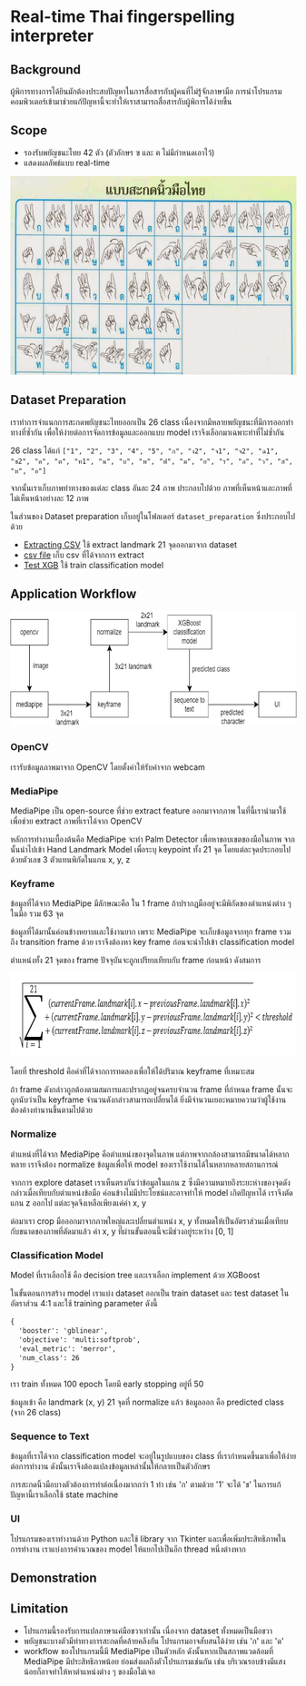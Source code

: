 # Real-time Thai fingerspelling interpreter

## Background
ผู้พิการทางการได้ยินมักต้องประสบปัญหาในการสื่อสารกับผู้คนที่ไม่รู้จักภาษามือ การนำโปรแกรมคอมพิวเตอร์เข้ามาช่วยแก้ปัญหานี้จะทำให้เราสามารถสื่อสารกับผู้พิการได้ง่ายขึ้น

## Scope
* รองรับพยัญชนะไทย 42 ตัว (ตัวอักษร ฃ และ ฅ ไม่มีกำหนดเอาไว้)
* แสดงผลลัพธ์แบบ real-time
<p align="center">
<img width="600" height="350" src="readme_material/thai_fingerprint_table.jpg">
</p>

## Dataset Preparation
เราทำการจำแนกการสะกดพยัญชนะไทยออกเป็น 26 class เนื่องจากมีหลายพยัญชนะที่มีการออกท่าทางที่ซ้ำกัน เพื่อให้ง่ายต่อการจัดการข้อมูลและออกแบบ model เราจึงเลือกมาเฉพาะท่าที่ไม่ซ้ำกัน

26 class ได้แก่ `["1", "2", "3", "4", "5", "ก", "ง2", "จ1", "จ2", "ฉ1", "ซ2", "ด", "ต", "ท1", "น", "บ", "พ", "ฟ", "ม", "ย", "ร", "ล", "ว", "ส", "ห", "อ"]`

จากนั้นเราเก็บภาพท่าทางของแต่ละ class อันละ 24 ภาพ ประกอบไปด้วย ภาพที่เห็นหน้าและภาพที่ไม่เห็นหน้าอย่างละ 12 ภาพ

ในส่วนของ Dataset preparation เก็บอยู่ในโฟลเดอร์ `dataset_preparation` ซึ่งประกอบไปด้วย

* <a href="dataset_preparation/Extracting CSV.ipynb">Extracting CSV</a> ใช้ extract landmark 21 จุดออกมาจาก dataset
* <a href="dataset_preparation/csv">csv file</a> เก็บ csv ที่ได้จากการ extract
* <a href="dataset_preparation/Test XGB.ipynb">Test XGB</a> ใช้ train classification model

## Application Workflow
<p align="center">
<img width="683" height="204" src="readme_material/app_workflow.png">
</p>

### OpenCV
เรารับข้อมูลภาพมาจาก OpenCV โดยตั้งค่าให้รับค่าจาก webcam

### MediaPipe
MediaPipe เป็น open-source ที่ช่วย extract feature ออกมาจากภาพ ในที่นี้เรานำมาใช้เพื่อช่วย extract ภาพที่เราได้จาก OpenCV

หลักการทำงานเบื้องต้นคือ MediaPipe จะทำ Palm Detector เพื่อหาขอบเขตของมือในภาพ จากนั้นนำไปเข้า Hand Landmark Model เพื่อระบุ keypoint ทั้ง 21 จุด โดยแต่ละจุดประกอบไปด้วยตัวเลข 3 ตัวแทนพิกัดในแกน x, y, z

### Keyframe
ข้อมูลที่ได้จาก MediaPipe มีลักษณะคือ ใน 1 frame ถ้าปรากฎมืออยู่จะมีพิกัดของตำแหน่งต่าง ๆ ในมือ รวม 63 จุด

ข้อมูลที่ได้มานั้นค่อนข้างหยาบและใช้งานยาก เพราะ MediaPipe จะเก็บข้อมูลจากทุก frame รวมถึง transition frame ด้วย เราจึงต้องหา key frame ก่อนจะนำไปเข้า classification model

ตำแหน่งทั้ง 21 จุดของ frame ปัจจุบันจะถูกเปรียบเทียบกับ frame ก่อนหน้า ดังสมการ

<p align="center">
<img width="781" height="147" src="readme_material/keyframe_equation.png">
</p>

โดยที่ threshold คือค่าที่ได้จากการทดลองเพื่อให้ได้ปริมาณ keyframe ที่เหมาะสม

ถ้า frame ดังกล่าวถูกต้องตามสมการและปรากฎอยู่จนครบจำนวน frame ที่กำหนด frame นั้นจะถูกนับว่าเป็น keyframe
จำนวนดังกล่าวสามารถเปลี่ยนได้ ยิ่งมีจำนวนเยอะหมายความว่าผู้ใช้งานต้องค้างท่านานขึ้นตามไปด้วย

### Normalize
ตำแหน่งที่ได้จาก MediaPipe คือตำแหน่งของจุดในภาพ แต่ภาพจากกล้องสามารถมีขนาดได้หลากหลาย เราจึงต้อง normalize ข้อมูลเพื่อให้ model ของเราใช้งานได้ในหลากหลายสถานการณ์

จากการ explore dataset เราเห็นตรงกันว่าข้อมูลในแกน z ซึ่งมีความหมายถึงระยะห่างของจุดดังกล่าวเมื่อเทียบกับตำแหน่งข้อมือ ค่อนข้างไม่มีประโยชน์และอาจทำให้ model เกิดปัญหาได้ เราจึงตัดแกน z ออกไป แต่ละจุดจึงเหลือเพียงแค่ค่า x, y

ต่อมาเรา crop มือออกมาจากภาพใหญ่และเปลี่ยนตำแหน่ง x, y ทั้งหมดให้เป็นอัตราส่วนเมื่อเทียบกับขนาดของภาพที่ตัดมาแล้ว ค่า x, y ที่ผ่านขั้นตอนนี้จะมีช่วงอยู่ระหว่าง [0, 1]

### Classification Model
Model ที่เราเลือกใช้ คือ decision tree และเราเลือก implement ด้วย XGBoost

ในขั้นตอนการสร้าง model เราแบ่ง dataset ออกเป็น train dataset และ test dataset ในอัตราส่วน 4:1
และใช้ training parameter ดังนี้
```
{
  'booster': 'gblinear',
  'objective': 'multi:softprob',
  'eval_metric': 'merror',
  'num_class': 26
}
```
เรา train ทั้งหมด 100 epoch โดยมี early stopping อยู่ที่ 50

ข้อมูลเข้า คือ landmark (x, y) 21 จุดที่ normalize แล้ว
ข้อมูลออก คือ predicted class (จาก 26 class)

### Sequence to Text
ข้อมูลที่เราได้จาก classification model จะอยู่ในรูปแบบของ class ที่เรากำหนดขึ้นมาเพื่อให้ง่ายต่อการทำงาน ดังนั้นเราจึงต้องแปลงข้อมูลเหล่านั้นให้กลายเป็นตัวอักษร

การสะกดนิ้วมือบางตัวต้องการท่าต่อเนื่องมากกว่า 1 ท่า เช่น 'ก' ตามด้วย '1' จะได้ 'ข'
ในการแก้ปัญหานี้เราเลือกใช้ state machine

### UI
โปรแกรมของเราทำงานด้วย Python และใช้ library จาก Tkinter และเพื่อเพิ่มประสิทธิภาพในการทำงาน เราแบ่งการคำนวณของ model ให้แยกไปเป็นอีก thread หนึ่งต่างหาก

## Demonstration

## Limitation
* โปรแกรมนี้รองรับการแปลภาษาแค่มือขวาเท่านั้น เนื่องจาก dataset ทั้งหมดเป็นมือขวา
* พยัญชนะบางตัวมีท่าทางการสะกดที่คล้ายคลึงกัน โปรแกรมอาจสับสนได้ง่าย เช่น 'ก' และ 'ด'
* workflow ของโปรแกรมนี้มี MediaPipe เป็นตัวหลัก ดังนั้นหากเป็นสภาพแวดล้อมที่ MediaPipe มีประสิทธิภาพน้อย ย่อมส่งผลถึงตัวโปรแกรมเช่นกัน เช่น บริเวณรอบข้างมีแสงน้อยก็อาจทำให้หาตำแหน่งต่าง ๆ ของมือไม่เจอ
